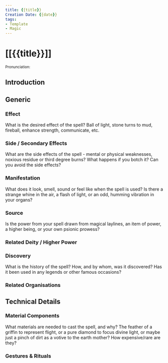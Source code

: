 ```yaml
---
title: {{title}}
Creation Date: {{date}}
tags:
- Template
- Magic
---
```


# [[{{title}}]]
<small>Pronunciation:</small>

## Introduction
## Generic
### Effect
What is the desired effect of the spell? Ball of light, stone turns to mud, fireball, enhance strength, communicate, etc.
### Side / Secondary Effects
What are the side effects of the spell - mental or physical weaknesses, noxious residue or third degree burns? What happens if you botch it? Can you avoid the side effects?
### Manifestation
What does it look, smell, sound or feel like when the spell is used? Is there a strange whine in the air, a flash of light, or an odd, humming vibration in your organs?
### Source
Is the power from your spell drawn from magical laylines, an item of power, a higher being, or your own psionic prowess?
###  Related Deity / Higher Power
### Discovery
What is the history of the spell? How, and by whom, was it discovered? Has it been used in any legends or other famous occasions?
### Related Organisations
## Technical Details
### Material Components
What materials are needed to cast the spell, and why? The feather of a griffin to represent flight, or a pure diamond to focus divine light, or maybe just a pinch of dirt as a votive to the earth mother? How expensive/rare are they?
### Gestures & Rituals
